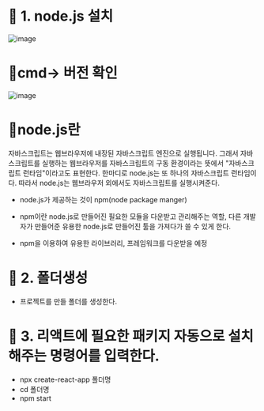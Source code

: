 # 🥑 1. node.js 설치

![image](https://github.com/myunzzhang/react_basic/assets/129017008/fbba1503-b765-4aab-b11c-3e5b7cab9258)

# 🥑cmd-> 버전 확인

![image](https://github.com/myunzzhang/react_basic/assets/129017008/464b1352-3d1c-4030-a7e4-883dfe8c40e9)


# 🥑node.js란

자바스크립트는 웹브라우저에 내장된 자바스크립트 엔진으로 실행됩니다. 그래서 자바스크립트를 실행하는 웹브라우저를 자바스크립트의 구동 환경이라는 뜻에서 "자바스크립트 런타임"이라고도 표현한다.
한마디로 node.js는 또 하나의 자바스크립트 런타임이다. 따라서 node.js는 웹브라우저 외에서도 자바스크립트를 실행시켜준다.

  * node.js가 제공하는 것이 npm(node package manger)
  * npm이란 node.js로 만들어진 필요한 모듈을 다운받고 관리해주는 역할,
  다른 개발자가 만들어준 유용한 node.js로 만들어진 툴을 가져다가 쓸 수 있게 한다.
  
  * npm을 이용하여 유용한 라이브러리, 프레임워크를 다운받을 예정

# 🥑 2. 폴더생성
  
  * 프로젝트를 만들 폴더를 생성한다.

# 🥑 3. 리액트에 필요한 패키지 자동으로 설치해주는 명령어를 입력한다.

  * npx create-react-app 폴더명
  * cd 폴더명
  * npm start
